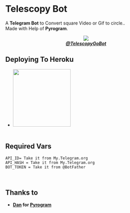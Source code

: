 # Telescopy Bot

A **Telegram Bot** to Convert square Video or Gif to circle..<br>Made with Help of **Pyrogram**.

<p align="center">
<img src="https://telegra.ph/file/cc9d3fee6dc89c26fb241.jpg"><br>
    <i><a href="https://t.me/TelescopyGoBot"><b>@TelescopyGoBot</i></a></b>
</p>

## Deploying To Heroku
* <a href="https://heroku.com/deploy"><img src="https://www.herokucdn.com/deploy/button.svg" width="180"></a><br><br>

## Required Vars
    API_ID= Take it from My.Telegram.org
    API_HASH = Take it from My.Telegram.org
    BOT_TOKEN = Take it from @BotFather
<br>

## Thanks to 
* **[Dan](https://github.com/delivrance) for [Pyrogram](https://github.com/Pyrogram/Pyrogram)**
